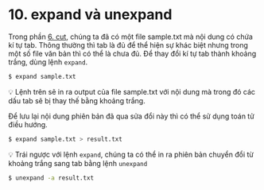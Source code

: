 # 10. expand và unexpand

Trong phần [6. cut](6-cut.md), chúng ta đã có một file sample.txt mà nội dung có chứa kí tự tab. Thông thường thì tab là đủ để thể hiện sự khác biệt nhưng trong một số file văn bản thì có thể là chưa đủ. Để thay đổi kí tự tab thành khoảng trắng, dùng lệnh `expand`.

```sh
$ expand sample.txt
```

:bulb: Lệnh trên sẽ in ra output của file sample.txt với nội dung mà trong đó các dấu tab sẽ bị thay thế bằng khoảng trắng.

Để lưu lại nội dung phiên bản đã qua sửa đổi này thì có thể sử dụng toán tử điều hướng.

```sh
$ expand sample.txt > result.txt
```

:bulb: Trái ngược với lệnh `expand`, chúng ta có thể in ra phiên bản chuyển đổi từ khoảng trắng sang tab bằng lệnh `unexpand`

```sh
$ unexpand -a result.txt
```


